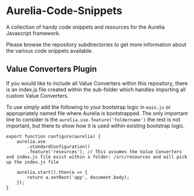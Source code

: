 # Aurelia-Code-Snippets
A collection of handy code snippets and resources for the Aurelia Javascript framework.

Please browse the repository subdirectories to get more information about the various code snippets available.

## Value Converters Plugin
If you would like to include all Value Converters within this repository, there is an index.js file created within the sub-folder which handles importing all custom Value Converters.

To use simply add the following to your bootstrap logic in ```main.js``` or appropriately named file where Aurelia is bootstrapped. The only important line to consider is the ```aurelia.use.feature('foldername')``` the rest is not important, but there to show how it is used within existing bootstrap logic.

```
export function configure(aurelia) {
    aurelia.use
        .standardConfiguration()
        .feature('resources'); // This assumes the Value Converters and index.js file exist within a folder: /src/resources and will pick up the index.js file

    aurelia.start().then(a => {
        return a.setRoot('app', document.body);
    });
}
```

